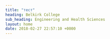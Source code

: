 ```yaml
---
title: "тест"
heading: Belkirk College
sub_heading: Engineering and Health Sciences
layout: home
date: 2018-02-27 22:57:10 +0000
---
```

